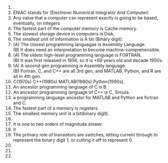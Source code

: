 1.   
2. ENIAC stands for (Electronic Numerical Integrator And Computer)
3. Any value that a computer can represent exactly is going to be based, eventually, on integers  
4. The fastest part of the computer memory is Cache memory.
5. The slowest storage device in computers is Disk.  
6. The smallest unit of information is A bit (Binary digit).  
7. (A) The closest programming languagae is Assembly Language.    
   (B) It does need an interpretation to become machine-comprehensible.    
8. (A) The oldest high-level programming language is FORTRAN.  
   (B) It was first released in 1956, so it is +69 years old and decade 1950s.    
9. (A) A second gen programming is Assembly language.  
   (B) Fortran, C, and C++ are all 3rd gen, and MATLAB, Python, and R are all in 4th gen.    
10. C(1970s) C++(1980s) MATLAB(1980s) Python(1990s).  
11. An ancestor programming language of C is B.  
12. An ancestor programming language of C++ is C, Simula.  
13. a programming language ancestor for MATLAB and Python are fortran and C.  
14. The fastest part of a memory is registers.  
15. The smallest memory unit is a bit(binary digit).  
16. 
17. It is one to two orders of magnitude slower.   
18. It 
19. The primary role of transistors are switches, letting current through to represent the binary digit 1, or cutting it off to represent 0.  
20. 
21. 
22. 
    
